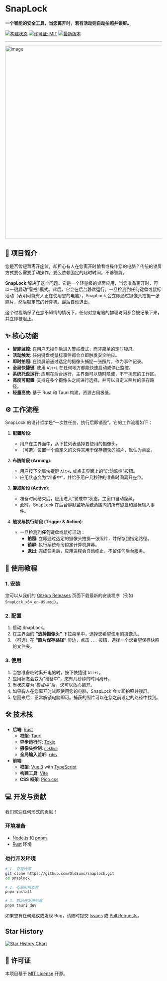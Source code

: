 # SnapLock

**一个智能的安全工具，当您离开时，若有活动则自动拍照并锁屏。**

[![构建状态](https://img.shields.io/badge/build-passing-brightgreen)](https://github.com)
[![许可证: MIT](https://img.shields.io/badge/License-MIT-yellow.svg)](https://opensource.org/licenses/MIT)
[![最新版本](https://img.shields.io/github/v/release/OldSuns/snaplock)](https://github.com/OldSuns/snaplock/releases)

---

<img width="617" height="620" alt="image" src="https://github.com/user-attachments/assets/5f32fcb2-5317-4677-8747-6a0d935a95e4" />



## 📖 项目简介

您是否曾短暂离开座位，却担心有人在您离开时偷看或操作您的电脑？传统的锁屏方式要么需要手动操作，要么依赖固定的超时时间，不够智能。

**SnapLock** 解决了这个问题。它是一个轻量级的桌面应用，当您准备离开时，可以一键启动“警戒”模式。此后，它会在后台静默运行。一旦检测到任何键盘或鼠标活动（表明可能有人正在使用您的电脑），SnapLock 会立即通过摄像头拍摄一张照片，然后锁定您的计算机，最后自动退出。

这个过程确保了在您不知情的情况下，任何对您电脑的物理访问都会被记录下来，并立即被阻止。

## ✨ 核心功能

*   **智能监控**: 在用户无操作后进入警戒模式，而非简单的定时锁屏。
*   **活动触发**: 任何键盘或鼠标事件都会立即触发安全响应。
*   **即时拍照**: 在锁屏前通过选定的摄像头捕捉一张照片，作为事件记录。
*   **全局快捷键**: 使用 `Alt+L` 在任何地方都能快速启动或停止监控。
*   **系统托盘运行**: 应用在后台运行，主界面可以随时隐藏，不干扰您的工作区。
*   **高度可配置**: 支持在多个摄像头之间进行选择，并可以自定义照片的保存路径。
*   **轻量高效**: 基于 Rust 和 Tauri 构建，资源占用极低。

## ⚙️ 工作流程

SnapLock 的设计哲学是“一次性任务，执行后即销毁”。它的工作流程如下：

1.  **配置阶段**:
    *   用户在主界面中，从下拉列表选择要使用的摄像头。
    *   （可选）设置一个自定义的文件夹用于保存捕获的照片，默认为桌面。

2.  **布防阶段 (Arming)**:
    *   用户按下全局快捷键 `Alt+L` 或点击界面上的“启动监控”按钮。
    *   应用状态变为“准备中”，并给予用户几秒钟的准备时间离开座位。

3.  **警戒阶段 (Active)**:
    *   准备时间结束后，应用进入“警戒中”状态，主窗口自动隐藏。
    *   此时，SnapLock 在后台静默监听系统范围内的所有键盘和鼠标输入事件。

4.  **触发与执行阶段 (Trigger & Action)**:
    *   一旦检测到**任何**键盘或鼠标活动：
        *   **拍照**: 立即通过选定的摄像头拍摄一张照片，并保存到指定路径。
        *   **锁屏**: 执行系统命令锁定计算机屏幕。
        *   **退出**: 完成任务后，应用进程会自动终止，不留任何后台服务。

## 🚀 使用教程

### 1. 安装

您可以从我们的 [GitHub Releases](https://github.com/OldSuns/snaplock/releases) 页面下载最新的安装程序（例如 `SnapLock_x64_en-US.msi`）。

### 2. 配置

1.  启动 SnapLock。
2.  在主界面的 **“选择摄像头”** 下拉菜单中，选择您希望使用的摄像头。
3.  （可选）在 **“照片保存路径”** 旁边，点击 `...` 按钮，选择一个您希望保存快照的文件夹。

### 3. 使用

1.  当您准备临时离开电脑时，按下快捷键 `Alt+L`。
2.  应用状态会变为“准备中”，您有几秒钟的时间离开。
3.  当状态变为“警戒中”后，您可以放心离开。
4.  如果有人在您离开时试图使用您的电脑，SnapLock 会立即拍照并锁屏。
5.  您回来后，正常解锁电脑即可。捕获的照片可以在您之前设定的路径中找到。

## 🛠️ 技术栈

*   **后端**: [Rust](https://www.rust-lang.org/)
    *   **框架**: [Tauri](https://tauri.app/)
    *   **异步运行时**: [Tokio](https://tokio.rs/)
    *   **摄像头控制**: [`nokhwa`](https://crates.io/crates/nokhwa)
    *   **全局输入监听**: [`rdev`](https://crates.io/crates/rdev)
*   **前端**:
    *   **框架**: [Vue 3](https://vuejs.org/) with [TypeScript](https://www.typescriptlang.org/)
    *   **构建工具**: [Vite](https://vitejs.dev/)
    *   **CSS 框架**: [Pico.css](https://picocss.com/)

## 💻 开发与贡献

我们欢迎任何形式的贡献！

### 环境准备

*   [Node.js](https://nodejs.org/) 和 [pnpm](https://pnpm.io/)
*   [Rust](https://www.rust-lang.org/tools/install) 环境

### 运行开发环境

```bash
# 1. 克隆仓库
git clone https://github.com/OldSuns/snaplock.git
cd snaplock

# 2. 安装前端依赖
pnpm install

# 3. 启动开发服务器
pnpm tauri dev
```

如果您有任何建议或发现 Bug，请随时提交 [Issues](https://github.com/OldSuns/snaplock/issues) 或 [Pull Requests](https://github.com/OldSuns/snaplock/pulls)。

## Star History

[![Star History Chart](https://api.star-history.com/svg?repos=OldSuns/SnapLock&type=Date)](https://www.star-history.com/#OldSuns/SnapLock&Date)

## 📄 许可证

本项目基于 [MIT License](LICENSE) 开源。
